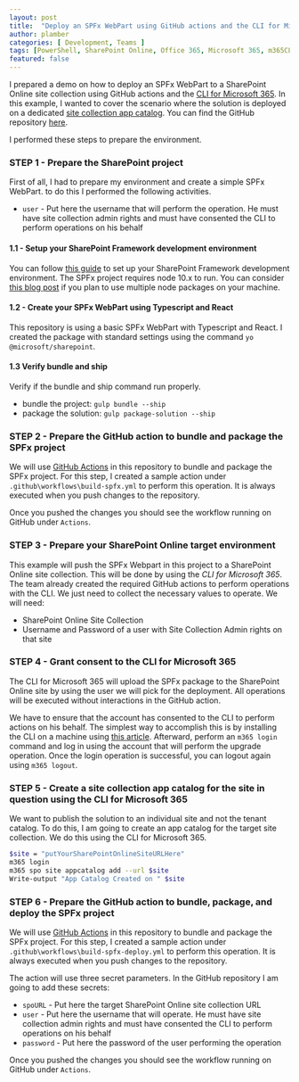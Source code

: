 ```yaml
---
layout: post
title:  "Deploy an SPFx WebPart using GitHub actions and the CLI for Microsoft 365"
author: plamber
categories: [ Development, Teams ]
tags: [PowerShell, SharePoint Online, Office 365, Microsoft 365, m365CLI]
featured: false
---
```

I prepared a demo on how to deploy an SPFx WebPart to a SharePoint Online site collection using GitHub actions and the [CLI for Microsoft 365](https://pnp.github.io/cli-microsoft365/).
In this example, I wanted to cover the scenario where the solution is deployed on a dedicated [site collection app catalog](https://docs.microsoft.com/en-us/sharepoint/dev/general-development/site-collection-app-catalog). You can find the GitHub repository [here](https://github.com/plamber/deploy-spx-github-action).

I performed these steps to prepare the environment.

### STEP 1 - Prepare the SharePoint project
First of all, I had to prepare my environment and create a simple SPFx WebPart. to do this I performed the following activities.

- `user` - Put here the username that will perform the operation. He must have site collection admin rights and must have consented the CLI to perform operations on his behalf

#### 1.1 - Setup your SharePoint Framework development environment
You can follow [this guide](https://docs.microsoft.com/en-us/sharepoint/dev/spfx/set-up-your-development-environment) to set up your SharePoint Framework development environment. The SPFx project requires node 10.x to run. You can consider [this blog post](https://www.nubo.eu/Install-Multiple-Node-Versions-On-Windows/) if you plan to use multiple node packages on your machine.

#### 1.2 - Create your SPFx WebPart using Typescript and React
This repository is using a basic SPFx WebPart with Typescript and React. I created the package with standard settings using the command `yo @microsoft/sharepoint`.

#### 1.3 Verify bundle and ship
Verify if the bundle and ship command run properly.
- bundle the project: `gulp bundle --ship`
- package the solution: `gulp package-solution --ship`

### STEP 2 - Prepare the GitHub action to bundle and package the SPFx project
We will use [GitHub Actions](https://docs.github.com/en/free-pro-team@latest/actions) in this repository to bundle and package the SPFx project. For this step, I created a sample action under `.github\workflows\build-spfx.yml` to perform this operation. It is always executed when you push changes to the repository.

Once you pushed the changes you should see the workflow running on GitHub under `Actions`.

### STEP 3 - Prepare your SharePoint Online target environment
This example will push the SPFx Webpart in this project to a SharePoint Online site collection. This will be done by using the *CLI for Microsoft 365*. The team already created the required GitHub actions to perform operations with the CLI. We just need to collect the necessary values to operate. We will need:
- SharePoint Online Site Collection
- Username and Password of a user with Site Collection Admin rights on that site

### STEP 4 - Grant consent to the CLI for Microsoft 365
The CLI for Microsoft 365 will upload the SPFx package to the SharePoint Online site by using the user we will pick for the deployment. All operations will be executed without interactions in the GitHub action. 

We have to ensure that the account has consented to the CLI to perform actions on his behalf. The simplest way to accomplish this is by installing the CLI on a machine using [this article](https://pnp.github.io/cli-microsoft365/). Afterward, perform an `m365 login` command and log in using the account that will perform the upgrade operation. Once the login operation is successful, you can logout again using `m365 logout`.

### STEP 5 - Create a site collection app catalog for the site in question using the CLI for Microsoft 365
We want to publish the solution to an individual site and not the tenant catalog. To do this, I am going to create an app catalog for the target site collection. We do this using the CLI for Microsoft 365.

```bash
$site = "putYourSharePointOnlineSiteURLHere"
m365 login
m365 spo site appcatalog add --url $site
Write-output "App Catalog Created on " $site
```

### STEP 6 - Prepare the GitHub action to bundle, package, and deploy the SPFx project
We will use [GitHub Actions](https://docs.github.com/en/free-pro-team@latest/actions) in this repository to bundle and package the SPFx project. For this step, I created a sample action under `.github\workflows\build-spfx-deploy.yml` to perform this operation. It is always executed when you push changes to the repository.

The action will use three secret parameters. In the GitHub repository I am going to add these secrets:
- `spoURL` - Put here the target SharePoint Online site collection URL
- `user` - Put here the username that will operate. He must have site collection admin rights and must have consented the CLI to perform operations on his behalf
- `password` - Put here the password of the user performing the operation

Once you pushed the changes you should see the workflow running on GitHub under `Actions`.